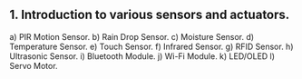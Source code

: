 ## 1. Introduction to various sensors and actuators.

a) PIR Motion Sensor.
b) Rain Drop Sensor.
c) Moisture Sensor.
d) Temperature Sensor.
e) Touch Sensor.
f) Infrared Sensor.
g) RFID Sensor.
h) Ultrasonic Sensor.
i) Bluetooth Module.
j) Wi-Fi Module.
k) LED/OLED
l) Servo Motor.
